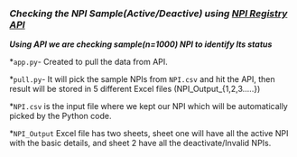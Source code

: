 ### *Checking the NPI Sample(Active/Deactive) using [NPI Registry API](https://npiregistry.cms.hhs.gov/search)*

***Using API we are checking sample(n=1000) NPI to identify Its status***

*`app.py`- Created to pull the data from API.

*`pull.py`- It will pick the sample NPIs from `NPI.csv` and hit the API, then result will be stored in 5 different Excel files (NPI_Output_{1,2,3.....})

*`NPI.csv` is the input file where we kept our NPI which will be automatically picked by the Python code.

*`NPI_Output` Excel file has two sheets, sheet one will have all the active NPI with the basic details, and sheet 2 have all the deactivate/Invalid NPIs.

